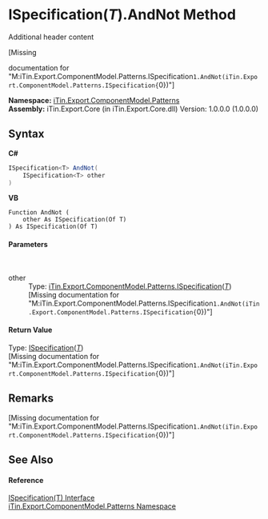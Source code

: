 # ISpecification(*T*).AndNot Method 
Additional header content 

\[Missing <summary> documentation for "M:iTin.Export.ComponentModel.Patterns.ISpecification`1.AndNot(iTin.Export.ComponentModel.Patterns.ISpecification{`0})"\]

**Namespace:**&nbsp;<a href="N_iTin_Export_ComponentModel_Patterns">iTin.Export.ComponentModel.Patterns</a><br />**Assembly:**&nbsp;iTin.Export.Core (in iTin.Export.Core.dll) Version: 1.0.0.0 (1.0.0.0)

## Syntax

**C#**<br />
``` C#
ISpecification<T> AndNot(
	ISpecification<T> other
)
```

**VB**<br />
``` VB
Function AndNot ( 
	other As ISpecification(Of T)
) As ISpecification(Of T)
```


#### Parameters
&nbsp;<dl><dt>other</dt><dd>Type: <a href="T_iTin_Export_ComponentModel_Patterns_ISpecification_1">iTin.Export.ComponentModel.Patterns.ISpecification</a>(<a href="T_iTin_Export_ComponentModel_Patterns_ISpecification_1">*T*</a>)<br />\[Missing <param name="other"/> documentation for "M:iTin.Export.ComponentModel.Patterns.ISpecification`1.AndNot(iTin.Export.ComponentModel.Patterns.ISpecification{`0})"\]</dd></dl>

#### Return Value
Type: <a href="T_iTin_Export_ComponentModel_Patterns_ISpecification_1">ISpecification</a>(<a href="T_iTin_Export_ComponentModel_Patterns_ISpecification_1">*T*</a>)<br />\[Missing <returns> documentation for "M:iTin.Export.ComponentModel.Patterns.ISpecification`1.AndNot(iTin.Export.ComponentModel.Patterns.ISpecification{`0})"\]

## Remarks
\[Missing <remarks> documentation for "M:iTin.Export.ComponentModel.Patterns.ISpecification`1.AndNot(iTin.Export.ComponentModel.Patterns.ISpecification{`0})"\]

## See Also


#### Reference
<a href="T_iTin_Export_ComponentModel_Patterns_ISpecification_1">ISpecification(T) Interface</a><br /><a href="N_iTin_Export_ComponentModel_Patterns">iTin.Export.ComponentModel.Patterns Namespace</a><br />